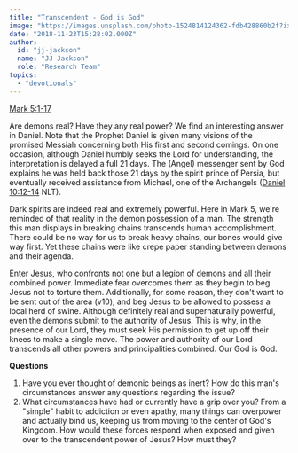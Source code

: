```yaml
---
title: "Transcendent - God is God"
image: "https://images.unsplash.com/photo-1524814124362-fdb428860b2f?ixlib=rb-0.3.5&q=85&fm=jpg&crop=entropy&cs=srgb&ixid=eyJhcHBfaWQiOjk2NjF9&s=5e85f318c32af273ee4a6015819a020c"
date: "2018-11-23T15:28:02.000Z"
author:
  id: "jj-jackson"
  name: "JJ Jackson"
  role: "Research Team"
topics:
  - "devotionals"
---
```

[Mark 5:1-17][1]

Are demons real?  Have they any real power?  We find an interesting answer in Daniel.  Note that the Prophet Daniel is given many visions of the promised Messiah concerning both His first and second comings. On one occasion, although Daniel humbly seeks the Lord for understanding, the interpretation is delayed a full 21 days. The (Angel) messenger sent by God explains he was held back those 21 days by the spirit prince of Persia, but eventually received assistance from Michael, one of the Archangels ([Daniel 10:12-14][2] NLT).

Dark spirits are indeed real and extremely powerful.  Here in Mark 5, we're reminded of that reality in the demon possession of a man.  The strength this man displays in breaking chains transcends human accomplishment. There could be no way for us to break heavy chains, our bones would give way first. Yet these chains were like crepe paper standing between demons and their agenda.

Enter Jesus, who confronts not one but a legion of demons and all their combined power.  Immediate fear overcomes them as they begin to beg Jesus not to torture them.  Additionally, for some reason, they don't want to be sent out of the area (v10), and beg Jesus to be allowed to possess a local herd of swine.  Although definitely real and supernaturally powerful, even the demons submit to the authority of Jesus. This is why, in the presence of our Lord, they must seek His permission to get up off their knees to make a single move.  The power and authority of our Lord transcends all other powers and principalities combined. Our God is God.

**Questions**

1. Have you ever thought of demonic beings as inert?  How do this man's circumstances answer any questions regarding the issue?
2. What circumstances have had or currently have a grip over you?  From a "simple" habit to addiction or even apathy, many things can overpower and actually bind us, keeping us from moving to the center of God's Kingdom. How would these forces respond when exposed and given over to the transcendent power of Jesus?  How must they?

[1]: https://www.biblegateway.com/passage/?search=Mark%205:1-17
[2]: https://www.biblegateway.com/passage/?search=Daniel%2010:12-14&version=NLT

